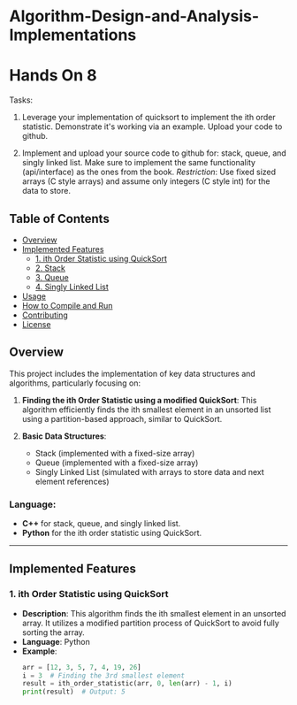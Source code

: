 # Algorithm-Design-and-Analysis-Implementations

# Hands On 8
Tasks:

1. Leverage your implementation of quicksort to implement the ith order statistic. Demonstrate it's working via an example. Upload your code to github.

2. Implement and upload your source code to github for: stack, queue, and singly linked list. Make sure to implement the same functionality (api/interface) as the ones from the book.  *Restriction*: Use fixed sized arrays (C style arrays) and assume only integers (C style int) for the data to store.

## Table of Contents
- [Overview](#overview)
- [Implemented Features](#implemented-features)
  - [1. ith Order Statistic using QuickSort](#1-ith-order-statistic-using-quicksort)
  - [2. Stack](#2-stack)
  - [3. Queue](#3-queue)
  - [4. Singly Linked List](#4-singly-linked-list)
- [Usage](#usage)
- [How to Compile and Run](#how-to-compile-and-run)
- [Contributing](#contributing)
- [License](#license)

## Overview

This project includes the implementation of key data structures and algorithms, particularly focusing on:

1. **Finding the ith Order Statistic using a modified QuickSort**: This algorithm efficiently finds the ith smallest element in an unsorted list using a partition-based approach, similar to QuickSort.

2. **Basic Data Structures**:
    - Stack (implemented with a fixed-size array)
    - Queue (implemented with a fixed-size array)
    - Singly Linked List (simulated with arrays to store data and next element references)

### Language:
- **C++** for stack, queue, and singly linked list.
- **Python** for the ith order statistic using QuickSort.

---

## Implemented Features

### 1. ith Order Statistic using QuickSort

- **Description**: This algorithm finds the ith smallest element in an unsorted array. It utilizes a modified partition process of QuickSort to avoid fully sorting the array.
- **Language**: Python
- **Example**:
  ```python
  arr = [12, 3, 5, 7, 4, 19, 26]
  i = 3  # Finding the 3rd smallest element
  result = ith_order_statistic(arr, 0, len(arr) - 1, i)
  print(result)  # Output: 5
